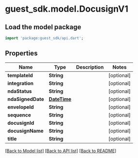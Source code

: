 # guest_sdk.model.DocusignV1

## Load the model package
```dart
import 'package:guest_sdk/api.dart';
```

## Properties
Name | Type | Description | Notes
------------ | ------------- | ------------- | -------------
**templateId** | **String** |  | [optional] 
**integration** | **String** |  | [optional] 
**ndaStatus** | **String** |  | [optional] 
**ndaSignedDate** | [**DateTime**](DateTime.md) |  | [optional] 
**envelopeId** | **String** |  | [optional] 
**sequence** | **String** |  | [optional] 
**docusignId** | **String** |  | [optional] 
**docusignName** | **String** |  | [optional] 
**title** | **String** |  | [optional] 

[[Back to Model list]](../README.md#documentation-for-models) [[Back to API list]](../README.md#documentation-for-api-endpoints) [[Back to README]](../README.md)


